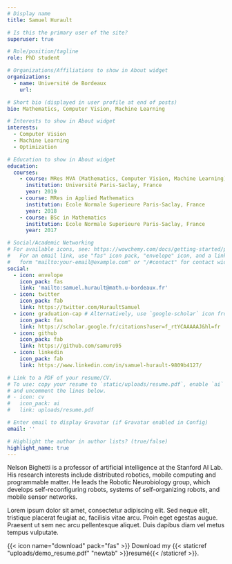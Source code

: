 ```yaml
---
# Display name
title: Samuel Hurault

# Is this the primary user of the site?
superuser: true

# Role/position/tagline
role: PhD student 

# Organizations/Affiliations to show in About widget
organizations:
  - name: Université de Bordeaux
    url: 

# Short bio (displayed in user profile at end of posts)
bio: Mathematics, Computer Vision, Machine Learning 

# Interests to show in About widget
interests:
  - Computer Vision
  - Machine Learning 
  - Optimization

# Education to show in About widget
education:
  courses:
    - course: MRes MVA (Mathematics, Computer Vision, Machine Learning)
      institution: Université Paris-Saclay, France
      year: 2019
    - course: MRes in Applied Mathematics
      institution: Ecole Normale Superieure Paris-Saclay, France
      year: 2018
    - course: BSc in Mathematics
      institution: Ecole Normale Superieure Paris-Saclay, France
      year: 2017

# Social/Academic Networking
# For available icons, see: https://wowchemy.com/docs/getting-started/page-builder/#icons
#   For an email link, use "fas" icon pack, "envelope" icon, and a link in the
#   form "mailto:your-email@example.com" or "/#contact" for contact widget.
social:
  - icon: envelope
    icon_pack: fas
    link: 'mailto:samuel.hurault@math.u-bordeaux.fr'
  - icon: twitter
    icon_pack: fab
    link: https://twitter.com/HuraultSamuel
  - icon: graduation-cap # Alternatively, use `google-scholar` icon from `ai` icon pack
    icon_pack: fas
    link: https://scholar.google.fr/citations?user=f_rtYCAAAAAJ&hl=fr
  - icon: github
    icon_pack: fab
    link: https://github.com/samuro95
  - icon: linkedin
    icon_pack: fab
    link: https://www.linkedin.com/in/samuel-hurault-9809b4127/

# Link to a PDF of your resume/CV.
# To use: copy your resume to `static/uploads/resume.pdf`, enable `ai` icons in `params.toml`,
# and uncomment the lines below.
# - icon: cv
#   icon_pack: ai
#   link: uploads/resume.pdf

# Enter email to display Gravatar (if Gravatar enabled in Config)
email: ''

# Highlight the author in author lists? (true/false)
highlight_name: true
---
```


Nelson Bighetti is a professor of artificial intelligence at the Stanford AI Lab. His research interests include distributed robotics, mobile computing and programmable matter. He leads the Robotic Neurobiology group, which develops self-reconfiguring robots, systems of self-organizing robots, and mobile sensor networks.

Lorem ipsum dolor sit amet, consectetur adipiscing elit. Sed neque elit, tristique placerat feugiat ac, facilisis vitae arcu. Proin eget egestas augue. Praesent ut sem nec arcu pellentesque aliquet. Duis dapibus diam vel metus tempus vulputate.

{{< icon name="download" pack="fas" >}} Download my {{< staticref "uploads/demo_resume.pdf" "newtab" >}}resumé{{< /staticref >}}.
